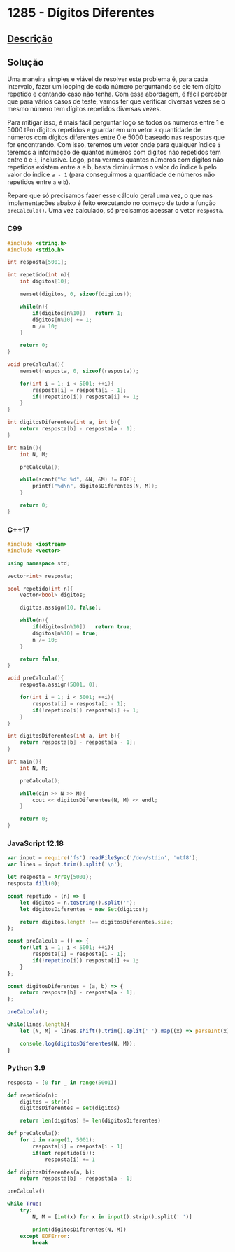 # 1285 - Dígitos Diferentes

## [Descrição](https://www.beecrowd.com.br/judge/pt/problems/view/1285)

## Solução

Uma maneira simples e viável de resolver este problema é, para cada intervalo, fazer um looping de cada número perguntando se ele tem dígito repetido e contando caso não tenha. Com essa abordagem, é fácil perceber que para vários casos de teste, vamos ter que verificar diversas vezes se o mesmo número tem dígitos repetidos diversas vezes.

Para mitigar isso, é mais fácil perguntar logo se todos os números entre 1 e 5000 têm dígitos repetidos e guardar em um vetor a quantidade de números com dígitos diferentes entre 0 e 5000 baseado nas respostas que for encontrando. Com isso, teremos um vetor onde para qualquer índice `i` teremos a informação de quantos números com dígitos não repetidos tem entre `0` e `i`, inclusive. Logo, para vermos quantos números com dígitos não repetidos existem entre a e b, basta diminuirmos o valor do índice `b` pelo valor do índice `a - 1` (para conseguirmos a quantidade de números não repetidos entre `a` e `b`).

Repare que só precisamos fazer esse cálculo geral uma vez, o que nas implementações abaixo é feito executando no começo de tudo a função `preCalcula()`. Uma vez calculado, só precisamos acessar o vetor `resposta`.

### C99
```c
#include <string.h>
#include <stdio.h>

int resposta[5001];

int repetido(int n){
    int digitos[10];

    memset(digitos, 0, sizeof(digitos));

    while(n){
        if(digitos[n%10])   return 1;
        digitos[n%10] += 1;
        n /= 10;
    }

    return 0;
}

void preCalcula(){
    memset(resposta, 0, sizeof(resposta));

    for(int i = 1; i < 5001; ++i){
        resposta[i] = resposta[i - 1];
        if(!repetido(i)) resposta[i] += 1;
    }
}

int digitosDiferentes(int a, int b){
    return resposta[b] - resposta[a - 1];
}

int main(){
    int N, M;

    preCalcula();

    while(scanf("%d %d", &N, &M) != EOF){
        printf("%d\n", digitosDiferentes(N, M));
    }

    return 0;
}
```

### C++17
```cpp
#include <iostream>
#include <vector>

using namespace std;

vector<int> resposta;

bool repetido(int n){
    vector<bool> digitos;

    digitos.assign(10, false);

    while(n){
        if(digitos[n%10])   return true;
        digitos[n%10] = true;
        n /= 10;
    }

    return false;
}

void preCalcula(){
    resposta.assign(5001, 0);

    for(int i = 1; i < 5001; ++i){
        resposta[i] = resposta[i - 1];
        if(!repetido(i)) resposta[i] += 1;
    }
}

int digitosDiferentes(int a, int b){
    return resposta[b] - resposta[a - 1];
}

int main(){
    int N, M;

    preCalcula();

    while(cin >> N >> M){
        cout << digitosDiferentes(N, M) << endl;
    }

    return 0;
}
```

### JavaScript 12.18
```javascript
var input = require('fs').readFileSync('/dev/stdin', 'utf8');
var lines = input.trim().split('\n');

let resposta = Array(5001);
resposta.fill(0);

const repetido = (n) => {
    let digitos = n.toString().split('');
    let digitosDiferentes = new Set(digitos);

    return digitos.length !== digitosDiferentes.size;
};

const preCalcula = () => {
    for(let i = 1; i < 5001; ++i){
        resposta[i] = resposta[i - 1];
        if(!repetido(i)) resposta[i] += 1;
    }
};

const digitosDiferentes = (a, b) => {
    return resposta[b] - resposta[a - 1];
};

preCalcula();

while(lines.length){
    let [N, M] = lines.shift().trim().split(' ').map((x) => parseInt(x));

    console.log(digitosDiferentes(N, M));
}
```

### Python 3.9
```python
resposta = [0 for _ in range(5001)]

def repetido(n):
    digitos = str(n)
    digitosDiferentes = set(digitos)

    return len(digitos) != len(digitosDiferentes)

def preCalcula():
    for i in range(1, 5001):
        resposta[i] = resposta[i - 1]
        if(not repetido(i)):
            resposta[i] += 1

def digitosDiferentes(a, b):
    return resposta[b] - resposta[a - 1]

preCalcula()

while True:
    try:
        N, M = [int(x) for x in input().strip().split(' ')]

        print(digitosDiferentes(N, M))
    except EOFError:
        break
```
